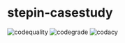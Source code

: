 # stepin-casestudy
![codequality](https://www.code-inspector.com/project/28928/score/svg)
![codegrade](https://www.code-inspector.com/project/28928/status/svg)
![codacy](fd3152e020fe4532a73b88d04cb38100)
